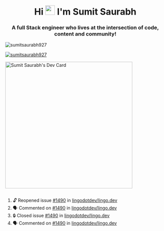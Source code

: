 <h1 align="center">Hi <img src="https://raw.githubusercontent.com/MartinHeinz/MartinHeinz/master/wave.gif" width="30px"> I'm Sumit Saurabh</h1>
<h3 align="center">A full Stack engineer who lives at the intersection of code, content and community!</h3>

<p align="left"> <img src="https://komarev.com/ghpvc/?username=sumitsaurabh927&label=Profile%20views&color=0e75b6&style=flat" alt="sumitsaurabh927" /> </p>


<p align="left"> <a href="https://twitter.com/sumitsaurabh927" target="blank"><img src="https://img.shields.io/twitter/follow/sumitsaurabh927?logo=twitter&style=for-the-badge" alt="sumitsaurabh927" /></a> </p>


<a href="https://api.daily.dev/devcards/7d94ae10a1cc42f39f319acddfaf2e5b.png?r=6b7"><img src="https://api.daily.dev/devcards/7d94ae10a1cc42f39f319acddfaf2e5b.png?r=6b7" width="400" alt="Sumit Saurabh's Dev Card"/></a>

<p align="left"> <a href="https://twitter.com/" target="blank"><img src="https://img.shields.io/twitter/follow/?logo=twitter&style=for-the-badge" alt="" /></a> </p>



<!--
<p><img align="center" src="https://github-readme-stats.vercel.app/api?username=sumitsaurabh927&count_private=true" alt="sumitsaurabh927" /></p>
-->

<!--START_SECTION:activity-->
1. 🔓 Reopened issue [#1490](https://github.com/lingodotdev/lingo.dev/issues/1490) in [lingodotdev/lingo.dev](https://github.com/lingodotdev/lingo.dev)
2. 🗣 Commented on [#1490](https://github.com/lingodotdev/lingo.dev/issues/1490#issuecomment-3474608197) in [lingodotdev/lingo.dev](https://github.com/lingodotdev/lingo.dev)
3. 🔒 Closed issue [#1490](https://github.com/lingodotdev/lingo.dev/issues/1490) in [lingodotdev/lingo.dev](https://github.com/lingodotdev/lingo.dev)
4. 🗣 Commented on [#1490](https://github.com/lingodotdev/lingo.dev/issues/1490#issuecomment-3474604706) in [lingodotdev/lingo.dev](https://github.com/lingodotdev/lingo.dev)
<!--END_SECTION:activity-->
